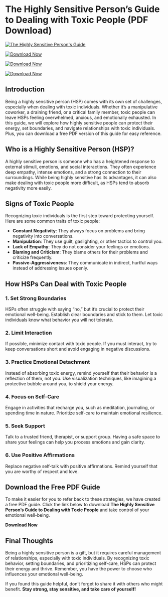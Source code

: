 # The Highly Sensitive Person’s Guide to Dealing with Toxic People (PDF Download)

[![The Highly Sensitive Person's Guide](https://playghar.com/wp-content/uploads/2025/02/The-Highly-Sensitive-Persons-Guide.webp)](https://playghar.com/the-highly-sensitive-persons-guide-to-dealing-with-toxic-people/)

[![Download Now](https://img.shields.io/badge/Download%20Now-%2300BFFF.svg?style=flat&logo=download&logoColor=white)](https://github.com/The-Skeptics-Guide-to-the-Universe-pdf)

[![Download Now](https://img.shields.io/badge/Download%20Now-%2300BFFF.svg?style=flat&logo=download&logoColor=white)](https://github.com/The-Skeptics-Guide-to-the-Universe-pdf)

[![Download Now](https://img.shields.io/badge/Download%20Now-%2300BFFF.svg?style=flat&logo=download&logoColor=white)](https://github.com/The-Skeptics-Guide-to-the-Universe-pdf)

## Introduction

Being a highly sensitive person (HSP) comes with its own set of challenges, especially when dealing with toxic individuals. Whether it’s a manipulative coworker, a draining friend, or a critical family member, toxic people can leave HSPs feeling overwhelmed, anxious, and emotionally exhausted. In this guide, we will explore how highly sensitive people can protect their energy, set boundaries, and navigate relationships with toxic individuals. Plus, you can download a free PDF version of this guide for easy reference.

## Who is a Highly Sensitive Person (HSP)?

A highly sensitive person is someone who has a heightened response to external stimuli, emotions, and social interactions. They often experience deep empathy, intense emotions, and a strong connection to their surroundings. While being highly sensitive has its advantages, it can also make dealing with toxic people more difficult, as HSPs tend to absorb negativity more easily.

## Signs of Toxic People

Recognizing toxic individuals is the first step toward protecting yourself. Here are some common traits of toxic people:

- **Constant Negativity**: They always focus on problems and bring negativity into conversations.
- **Manipulation**: They use guilt, gaslighting, or other tactics to control you.
- **Lack of Empathy**: They do not consider your feelings or emotions.
- **Blaming and Criticism**: They blame others for their problems and criticize frequently.
- **Passive-Aggressiveness**: They communicate in indirect, hurtful ways instead of addressing issues openly.

## How HSPs Can Deal with Toxic People

### 1. Set Strong Boundaries

HSPs often struggle with saying “no,” but it’s crucial to protect their emotional well-being. Establish clear boundaries and stick to them. Let toxic individuals know what behavior you will not tolerate.

### 2. Limit Interaction

If possible, minimize contact with toxic people. If you must interact, try to keep conversations short and avoid engaging in negative discussions.

### 3. Practice Emotional Detachment

Instead of absorbing toxic energy, remind yourself that their behavior is a reflection of them, not you. Use visualization techniques, like imagining a protective bubble around you, to shield your energy.

### 4. Focus on Self-Care

Engage in activities that recharge you, such as meditation, journaling, or spending time in nature. Prioritize self-care to maintain emotional resilience.

### 5. Seek Support

Talk to a trusted friend, therapist, or support group. Having a safe space to share your feelings can help you process emotions and gain clarity.

### 6. Use Positive Affirmations

Replace negative self-talk with positive affirmations. Remind yourself that you are worthy of respect and love.

## Download the Free PDF Guide

To make it easier for you to refer back to these strategies, we have created a free PDF guide. Click the link below to download **The Highly Sensitive Person’s Guide to Dealing with Toxic People** and take control of your emotional well-being.

[**Download Now**](https://playghar.com/the-highly-sensitive-persons-guide-to-dealing-with-toxic-people/)

## Final Thoughts

Being a highly sensitive person is a gift, but it requires careful management of relationships, especially with toxic individuals. By recognizing toxic behavior, setting boundaries, and prioritizing self-care, HSPs can protect their energy and thrive. Remember, you have the power to choose who influences your emotional well-being.

If you found this guide helpful, don’t forget to share it with others who might benefit. **Stay strong, stay sensitive, and take care of yourself!**
